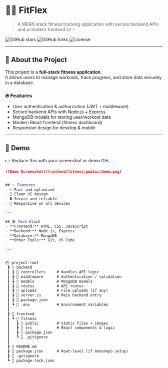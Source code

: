 # 🏋️‍♂️ FitFlex

> A MERN stack fitness tracking application with secure backend APIs and a modern frontend UI ✨

![GitHub stars](https://img.shields.io/github/stars/whatsup-ab78/fitness_class_booking?style=social)
![GitHub forks](https://img.shields.io/github/forks/whatsup-ab78/fitness_class_booking?style=social)
![License](https://img.shields.io/badge/license-MIT-blue.svg)

---

## 📖 About the Project
This project is a **full-stack fitness application**.  
It allows users to manage workouts, track progress, and store data securely in a database.  

### 🔥 Features
- User authentication & authorization (JWT + middleware)  
- Secure backend APIs with Node.js + Express  
- MongoDB models for storing user/workout data  
- Modern React frontend (fitness dashboard)  
- Responsive design for desktop & mobile  

---

## 📸 Demo
👉 Replace this with your screenshot or demo GIF:  

```md
![Demo Screenshot](frontend/fitness/public/demo.png)


## ✨ Features
- ⚡ Fast and optimized  
- 🎨 Clean UI design  
- 🔒 Secure and reliable  
- 📱 Responsive on all devices  

---

## 🛠️ Tech Stack
- **Frontend:** HTML, CSS, JavaScript  
- **Backend:** Node.js, Express  
- **Database:** MongoDB  
- **Other Tools:** Git, VS Code  

---


📦 project-root
 ┣ 📂 backend
 ┃ ┣ 📂 controllers     # Handles API logic
 ┃ ┣ 📂 middleware      # Authentication / validation
 ┃ ┣ 📂 models          # MongoDB models
 ┃ ┣ 📂 routes          # API routes
 ┃ ┣ 📂 uploads         # File uploads (if any)
 ┃ ┣ 📜 server.js       # Main backend entry
 ┃ ┣ 📜 package.json
 ┃ ┗ 📜 .env            # Environment variables
 ┃
 ┣ 📂 frontend
 ┃ ┗ 📂 fitness
 ┃   ┣ 📂 public        # Static files + images
 ┃   ┣ 📂 src           # React components & logic
 ┃   ┣ 📜 package.json
 ┃   ┗ 📜 .gitignore
 ┃
 ┣ 📜 README.md
 ┣ 📜 package.json      # Root-level (if monorepo setup)
 ┣ 📜 .gitignore
 ┗ 📜 package-lock.json
